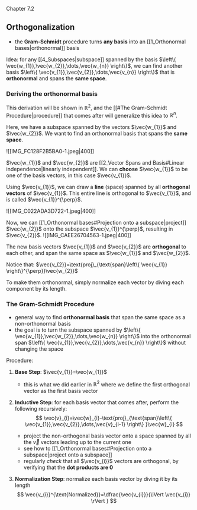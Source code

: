 Chapter 7.2


## Orthogonalization
- the **Gram-Schmidt** procedure turns **any basis** into an [[1_Orthonormal bases|orthonormal]] basis

Idea: for any [[4_Subspaces|subspace]] spanned by the basis $\left\{ \vec{w_{1}},\vec{w_{2}},\dots,\vec{w_{n}} \right\}$,
we can find another basis $\left\{ \vec{v_{1}},\vec{v_{2}},\dots,\vec{v_{n}} \right\}$ that is **orthonormal** and spans the **same space**.


### Deriving the orthonormal basis
This derivation will be shown in $\mathbb{R}^{2}$, and the [[#The Gram-Schmidt Procedure|procedure]] that comes after will generalize this idea to $\mathbb{R}^{n}$.

Here, we have a subspace spanned by the vectors $\vec{w_{1}}$ and $\vec{w_{2}}$. We want to find an orthonormal basis that spans the **same space**.

![[IMG_FC128F2B5BA0-1.jpeg|400]]

$\vec{w_{1}}$ and $\vec{w_{2}}$ are [[2_Vector Spans and Basis#Linear independence|linearly independent]]. We can **choose** $\vec{w_{1}}$ to be one of the basis vectors, in this case $\vec{v_{1}}$.

Using $\vec{v_{1}}$, we can draw a **line** (space) spanned by all **orthogonal vectors** of $\vec{v_{1}}$. This entire line is orthogonal to $\vec{v_{1}}$, and is called $\vec{v_{1}}^{\perp}$.

![[IMG_C022ADA3D722-1.jpeg|400]]

Now, we can [[1_Orthonormal bases#Projection onto a subspace|project]] $\vec{w_{2}}$ onto the subspace $\vec{v_{1}}^{\perp}$, resulting in $\vec{v_{2}}$. 
![[IMG_CAEE26704563-1.jpeg|400]]

The new basis vectors $\vec{v_{1}}$ and $\vec{v_{2}}$ are **orthogonal** to each other, and span the same space as $\vec{w_{1}}$ and $\vec{w_{2}}$.

Notice that: $\vec{v_{2}}=\text{proj}_{\text{span}\left\{ \vec{v_{1}} \right\}^{\perp}}\vec{w_{2}}$

To make them orthonormal, simply normalize each vector by diving each component by its length.


### The Gram-Schmidt Procedure
- general way to find **orthonormal basis** that span the same space as a non-orthonormal basis
- the goal is to turn the subspace spanned by $\left\{ \vec{w_{1}},\vec{w_{2}},\dots,\vec{w_{n}} \right\}$ into the orthonormal span $\left\{ \vec{v_{1}},\vec{v_{2}},\dots,\vec{v_{n}} \right\}$ without changing the space

Procedure:
1. **Base Step**: $\vec{v_{1}}=\vec{w_{1}}$
	- this is what we did earlier in $\mathbb{R}^{2}$ where we define the first orthogonal vector as the first basis vector

2. **Inductive Step**: for each basis vector that comes after, perform the following recursively:
$$
\vec{v}_{i}=\vec{w}_{i}-\text{proj}_{\text{span}\left\{ \vec{v_{1}},\vec{v_{2}},\dots,\vec{v}_{i-1} \right\} }\vec{w}_{i}
$$
	- project the non-orthogonal basis vector onto a space spanned by all the $\vec{v}$ vectors leading up to the current one
	- see how to [[1_Orthonormal bases#Projection onto a subspace|project onto a subspace]]
	- regularly *check* that all $\vec{v_{i}}$ vectors are orthogonal, by verifying that the **dot products are 0**

3. **Normalization Step**: normalize each basis vector by diving it by its length
$$
\vec{v_{i}}^{\text{Normalized}}=\dfrac{\vec{v_{i}}}{\lVert \vec{v_{i}} \rVert }
$$
